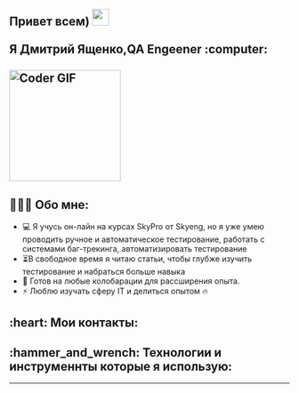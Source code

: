 <h2 align="left">
 <abc>
  <br>Привет всем) <img src="https://user-images.githubusercontent.com/42378118/110234147-e3259600-7f4e-11eb-95be-0c4047144dea.gif" width="30"><br>
  <br>Я Дмитрий Ященко,QA Engeener :computer:<br>
  <br>
    <img src="https://media.giphy.com/media/SWoSkN6DxTszqIKEqv/giphy.gif" alt="Coder GIF" width="200">
 </abc>
  <h2 align="left">👨🏻‍💻 Обо мне:</h2>

- :computer:  Я учусь он-лайн на курсах SkyPro от Skyeng, но я уже умею проводить ручное и автоматическое тестирование, работать с системами баг-трекинга, автоматизировать тестирование
- :hourglass_flowing_sand:В свободное время я читаю статьи, чтобы глубже изучить тестирование и набраться больше навыка
- :rocket: Готов на любые колобарации для рассширения опыта. 
- :zap: Люблю изучать сферу IT  и делиться опытом :fire:

<h2 align="left">:heart: Мои контакты:</h2>

</h2> 
<h2 align="left">:hammer_and_wrench: Технологии и инструменнты которые я использую:</h2>






---

